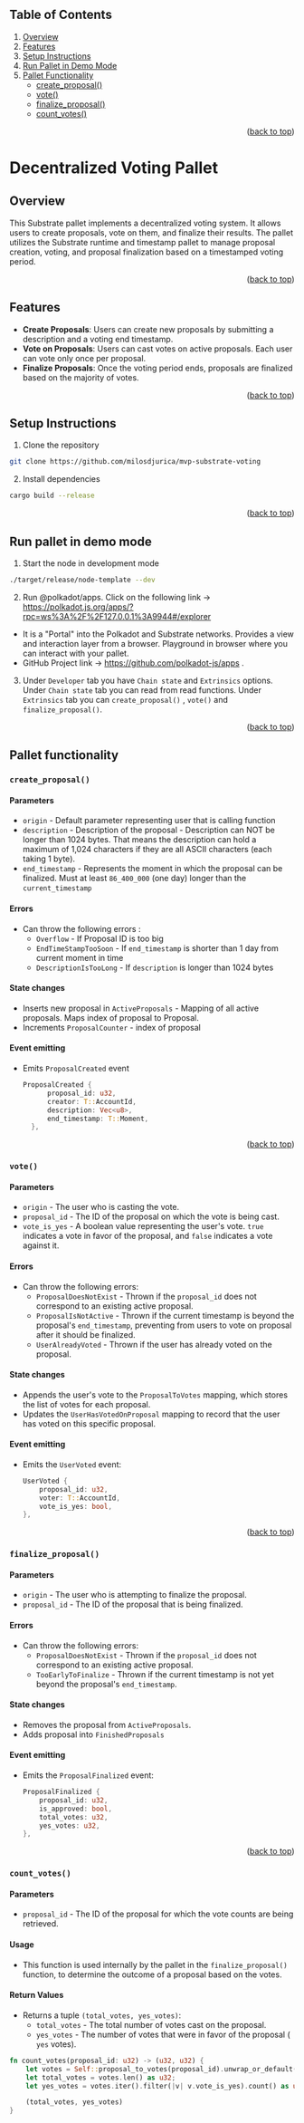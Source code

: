 <a name="readme-top"></a>

<!-- TABLE OF CONTENTS -->

## Table of Contents

  <ol>
    <li>
      <a href="#overview">Overview</a>
    </li>
    <li>
      <a href="#features">Features</a>
    </li>
    <li>
      <a href="#setup-instructions">Setup Instructions</a>
    </li>
    <li>
      <a href="#run-pallet-in-demo-mode">Run Pallet in Demo Mode</a>
    </li>
    <li>
      <a href="#pallet-functionality">Pallet Functionality</a>
      <ul>
        <li><a href="#create_proposal">create_proposal()</a></li>
        <li><a href="#vote">vote()</a></li>
        <li><a href="#finalize_proposal">finalize_proposal()</a></li>
        <li><a href="#count_votes">count_votes()</a></li>
      </ul>
    </li>
  </ol>

<p align="right">(<a href="#readme-top">back to top</a>)</p>

# Decentralized Voting Pallet

## Overview

This Substrate pallet implements a decentralized voting system. It allows users to create proposals, vote on them, and finalize their results. The pallet utilizes the Substrate runtime and timestamp pallet to manage proposal creation, voting, and proposal finalization based on a timestamped voting period.

<p align="right">(<a href="#readme-top">back to top</a>)</p>

## Features

- **Create Proposals**: Users can create new proposals by submitting a description and a voting end timestamp.
- **Vote on Proposals**: Users can cast votes on active proposals. Each user can vote only once per proposal.
- **Finalize Proposals**: Once the voting period ends, proposals are finalized based on the majority of votes.

<p align="right">(<a href="#readme-top">back to top</a>)</p>

## Setup Instructions

1. Clone the repository

```bash
git clone https://github.com/milosdjurica/mvp-substrate-voting
```

2. Install dependencies

```bash
cargo build --release
```

<p align="right">(<a href="#readme-top">back to top</a>)</p>

## Run pallet in demo mode

1. Start the node in development mode

```bash
./target/release/node-template --dev
```

2. Run @polkadot/apps. Click on the following link -> https://polkadot.js.org/apps/?rpc=ws%3A%2F%2F127.0.0.1%3A9944#/explorer

- It is a "Portal" into the Polkadot and Substrate networks. Provides a view and interaction layer from a browser. Playground in browser where you can interact with your pallet.
- GitHub Project link -> https://github.com/polkadot-js/apps .

3. Under `Developer` tab you have `Chain state` and `Extrinsics` options. Under `Chain state` tab you can read from read functions. Under `Extrinsics` tab you can `create_proposal()` , `vote()` and `finalize_proposal()`.

<p align="right">(<a href="#readme-top">back to top</a>)</p>

## Pallet functionality

### `create_proposal()`

#### Parameters

- `origin` - Default parameter representing user that is calling function
- `description` - Description of the proposal - Description can NOT be longer than 1024 bytes. That means the description can hold a maximum of 1,024 characters if they are all ASCII characters (each taking 1 byte).
- `end_timestamp` - Represents the moment in which the proposal can be finalized. Must at least `86_400_000` (one day) longer than the `current_timestamp`

#### Errors

- Can throw the following errors :
  - `Overflow` - If Proposal ID is too big
  - `EndTimeStampTooSoon` - If `end_timestamp` is shorter than 1 day from current moment in time
  - `DescriptionIsTooLong` - If `description` is longer than 1024 bytes

#### State changes

- Inserts new proposal in `ActiveProposals` - Mapping of all active proposals. Maps index of proposal to Proposal.
- Increments `ProposalCounter` - index of proposal

#### Event emitting

- Emits `ProposalCreated` event

  ```rust
  ProposalCreated {
  		proposal_id: u32,
  		creator: T::AccountId,
  		description: Vec<u8>,
  		end_timestamp: T::Moment,
  	},

  ```

<p align="right">(<a href="#readme-top">back to top</a>)</p>

### `vote()`

#### Parameters

- `origin` - The user who is casting the vote.
- `proposal_id` - The ID of the proposal on which the vote is being cast.
- `vote_is_yes` - A boolean value representing the user's vote. `true` indicates a vote in favor of the proposal, and `false` indicates a vote against it.

#### Errors

- Can throw the following errors:
  - `ProposalDoesNotExist` - Thrown if the `proposal_id` does not correspond to an existing active proposal.
  - `ProposalIsNotActive` - Thrown if the current timestamp is beyond the proposal's `end_timestamp`, preventing from users to vote on proposal after it should be finalized.
  - `UserAlreadyVoted` - Thrown if the user has already voted on the proposal.

#### State changes

- Appends the user's vote to the `ProposalToVotes` mapping, which stores the list of votes for each proposal.
- Updates the `UserHasVotedOnProposal` mapping to record that the user has voted on this specific proposal.

#### Event emitting

- Emits the `UserVoted` event:

  ```rust
  UserVoted {
      proposal_id: u32,
      voter: T::AccountId,
      vote_is_yes: bool,
  },
  ```

<p align="right">(<a href="#readme-top">back to top</a>)</p>

### `finalize_proposal()`

#### Parameters

- `origin` - The user who is attempting to finalize the proposal.
- `proposal_id` - The ID of the proposal that is being finalized.

#### Errors

- Can throw the following errors:
  - `ProposalDoesNotExist` - Thrown if the `proposal_id` does not correspond to an existing active proposal.
  - `TooEarlyToFinalize` - Thrown if the current timestamp is not yet beyond the proposal's `end_timestamp`.

#### State changes

- Removes the proposal from `ActiveProposals`.
- Adds proposal into `FinishedProposals`

#### Event emitting

- Emits the `ProposalFinalized` event:

  ```rust
  ProposalFinalized {
      proposal_id: u32,
      is_approved: bool,
      total_votes: u32,
      yes_votes: u32,
  },
  ```

<p align="right">(<a href="#readme-top">back to top</a>)</p>

### `count_votes()`

#### Parameters

- `proposal_id` - The ID of the proposal for which the vote counts are being retrieved.

#### Usage

- This function is used internally by the pallet in the `finalize_proposal()` function, to determine the outcome of a proposal based on the votes.

#### Return Values

- Returns a tuple `(total_votes, yes_votes)`:
  - `total_votes` - The total number of votes cast on the proposal.
  - `yes_votes` - The number of votes that were in favor of the proposal ( `yes` votes).

```rust
fn count_votes(proposal_id: u32) -> (u32, u32) {
    let votes = Self::proposal_to_votes(proposal_id).unwrap_or_default();
    let total_votes = votes.len() as u32;
    let yes_votes = votes.iter().filter(|v| v.vote_is_yes).count() as u32;

    (total_votes, yes_votes)
}
```

<a name="readme-top"></a>
